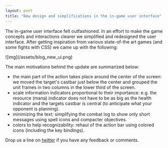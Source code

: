 ```yaml
---
layout: post
title: "New design and simplifications in the in-game user interface"
---
```


The in-game user interface felt outfashioned. In an effort to make the game
concepts and interactions clearer we simplified and redesigned the user
interface. After getting inspiration from various state-of-the art games (and
some fights with CSS) we came up with the following:

<span class="center">
  <span class="shadow">
![img](/assets/blog_new_ui.png)
  </span>
</span>

The main motivations behind the update are summarized below:

- the main part of the action takes place around the center of the screen: we
  moved the target's castbar just below the center and grouped the unit frames
  in two columns in the lower third of the screen.
- scale information indicators proportional to their importance: e.g. the
  resource (mana) indicator does not have to be as big as the health indicator
  and the targets castbar is central (to anticipate what your opponent is
  planning).
- minimizing the text: simplifying the combat log to show only short messages
  using spell icons and compacter objectives.
- colors to help recognizability: rehaul of the action bar using colored icons
  (including the key bindings).

Drop us a line on [twitter][twitter] if you have any feedback or comments.

[twitter]: https://twitter.com/rmxinc
